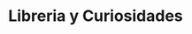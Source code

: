 ---
title: "Libreria y Curiosidades"
url: /quetzaltenango/libreria-y-curiosidades/
shop: general
---